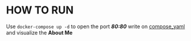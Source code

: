 # HOW TO RUN

Use `docker-compose up -d` to open the port ***80:80*** write on [compose_yaml](compose.yaml) and visualize the **About Me**

